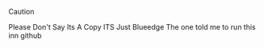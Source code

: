 > [!CAUTION]
> Please Don't Say Its A Copy ITS Just Blueedge The one told me to run this inn github
